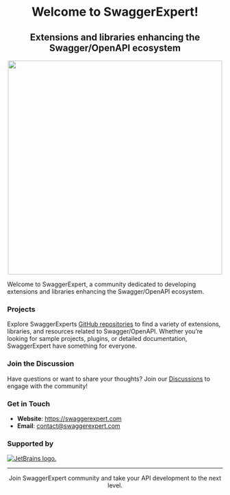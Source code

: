 <div align="center">
    <h1>Welcome to SwaggerExpert!</h1>
    <h2>Extensions and libraries enhancing the Swagger/OpenAPI ecosystem</h2>
    <img src="https://github.com/swaggerexpert/.github/assets/193286/beb92e81-2b1b-4592-b6f4-325bf67ad44a" width="500"  />
<!--     <p> <i>Providing insights and solutions for Swagger tools.</i> </p> -->
</div>

Welcome to SwaggerExpert, a community dedicated to developing extensions and libraries enhancing the Swagger/OpenAPI ecosystem. 

### Projects

Explore SwaggerExperts [GitHub repositories](https://github.com/orgs/swaggerexpert/repositories) to find a variety of extensions, libraries, and resources related to Swagger/OpenAPI. 
Whether you’re looking for sample projects, plugins, or detailed documentation, SwaggerExpert have something for everyone.

### Join the Discussion

Have questions or want to share your thoughts? Join our [Discussions](https://github.com/orgs/swaggerexpert/discussions) to engage with the community!

### Get in Touch

- **Website**: https://swaggerexpert.com
- **Email**: contact@swaggerexpert.com

### Supported by

[![JetBrains logo.](https://resources.jetbrains.com/storage/products/company/brand/logos/jetbrains.svg)](https://jb.gg/OpenSourceSupport)

---

<div align="center">
  <p>Join SwaggerExpert community and take your API development to the next level.</p>
</div>
